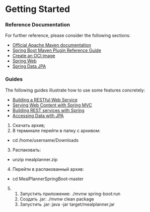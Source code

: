 # Getting Started

### Reference Documentation
For further reference, please consider the following sections:

* [Official Apache Maven documentation](https://maven.apache.org/guides/index.html)
* [Spring Boot Maven Plugin Reference Guide](https://docs.spring.io/spring-boot/docs/3.2.4/maven-plugin/reference/html/)
* [Create an OCI image](https://docs.spring.io/spring-boot/docs/3.2.4/maven-plugin/reference/html/#build-image)
* [Spring Web](https://docs.spring.io/spring-boot/docs/3.2.4/reference/htmlsingle/index.html#web)
* [Spring Data JPA](https://docs.spring.io/spring-boot/docs/3.2.4/reference/htmlsingle/index.html#data.sql.jpa-and-spring-data)

### Guides
The following guides illustrate how to use some features concretely:

* [Building a RESTful Web Service](https://spring.io/guides/gs/rest-service/)
* [Serving Web Content with Spring MVC](https://spring.io/guides/gs/serving-web-content/)
* [Building REST services with Spring](https://spring.io/guides/tutorials/rest/)
* [Accessing Data with JPA](https://spring.io/guides/gs/accessing-data-jpa/)

1) Скачать архив;
2) В терминале перейти в папку с архивом:       
* cd /home/username/Downloads
3) Распаковать:
* unzip mealplanner.zip
4) Перейти в распакованный архив:
* cd MealPlannerSpringBoot-master
5) 1) Запустить приложение:
./mvnw spring-boot:run
   2) Создать .jar:
./mvnw clean package
   3) Запустить .jar:
java -jar target/mealplanner.jar